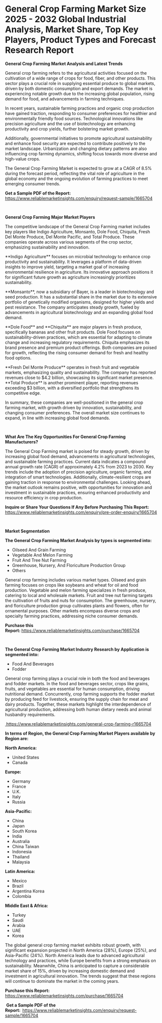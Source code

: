 <p><h1>General Crop Farming Market Size 2025 - 2032 Global Industrial Analysis, Market Share, Top Key Players, Product Types and Forecast Research Report</h1></p><p><strong>General Crop Farming Market Analysis and Latest Trends</strong></p>
<p><p>General crop farming refers to the agricultural activities focused on the cultivation of a wide range of crops for food, fiber, and other products. This sector plays a crucial role in supplying essential produce to global markets, driven by both domestic consumption and export demands. The market is experiencing notable growth due to the increasing global population, rising demand for food, and advancements in farming techniques.</p><p>In recent years, sustainable farming practices and organic crop production have gained traction, responding to consumer preferences for healthier and environmentally friendly food sources. Technological innovations like precision agriculture and the use of biotechnology are enhancing productivity and crop yields, further bolstering market growth.</p><p>Additionally, governmental initiatives to promote agricultural sustainability and enhance food security are expected to contribute positively to the market landscape. Urbanization and changing dietary patterns are also influencing crop farming dynamics, shifting focus towards more diverse and high-value crops.</p><p>The General Crop Farming Market is expected to grow at a CAGR of 8.5% during the forecast period, reflecting the vital role of agriculture in the global economy and the ongoing evolution of farming practices to meet emerging consumer trends.</p></p>
<p><strong>Get a Sample PDF of the Report:&nbsp;</strong> <a href="https://www.reliablemarketinsights.com/enquiry/request-sample/1665704?utm_campaign=3084&utm_medium=2&utm_source=Github&utm_content=ia&utm_term=20042025&utm_id=general-crop-farming">https://www.reliablemarketinsights.com/enquiry/request-sample/1665704</a></p>
<p>&nbsp;</p>
<p><strong>General Crop Farming Major Market Players</strong></p>
<p><p>The competitive landscape of the General Crop Farming market includes key players like Indigo Agriculture, Monsanto, Dole Food, Chiquita, Fresh Del Monte Produce, Del Monte Pacific, and Total Produce. These companies operate across various segments of the crop sector, emphasizing sustainability and innovation.</p><p>**Indigo Agriculture** focuses on microbial technology to enhance crop productivity and sustainability. It leverages a platform of data-driven insights to improve yield, targeting a market goal of increasing environmental resilience in agriculture. Its innovative approach positions it for significant future growth as agriculture increasingly prioritizes sustainability.</p><p>**Monsanto**, now a subsidiary of Bayer, is a leader in biotechnology and seed production. It has a substantial share in the market due to its extensive portfolio of genetically modified organisms, designed for higher yields and pest resistance. The company anticipates steady growth, fueled by advancements in agricultural biotechnology and an expanding global food demand.</p><p>**Dole Food** and **Chiquita** are major players in fresh produce, specifically bananas and other fruit products. Dole Food focuses on sustainability-driven practices, which are essential for adapting to climate change and increasing regulatory requirements. Chiquita emphasizes its brand presence and premium product offerings. Both companies are poised for growth, reflecting the rising consumer demand for fresh and healthy food options.</p><p>**Fresh Del Monte Produce** operates in fresh fruit and vegetable markets, emphasizing quality and sustainability. The company has reported revenues close to $4.2 billion, showcasing its significant market presence. **Total Produce** is another prominent player, reporting revenues exceeding $3 billion, with a diversified portfolio that strengthens its competitive edge.</p><p>In summary, these companies are well-positioned in the general crop farming market, with growth driven by innovation, sustainability, and changing consumer preferences. The overall market size continues to expand, in line with increasing global food demands.</p></p>
<p>&nbsp;</p>
<p><strong>What Are The Key Opportunities For General Crop Farming Manufacturers?</strong></p>
<p><p>The General Crop Farming market is poised for steady growth, driven by increasing global food demand, advancements in agricultural technologies, and sustainable farming practices. Current data indicates a compound annual growth rate (CAGR) of approximately 4.2% from 2023 to 2030. Key trends include the adoption of precision agriculture, organic farming, and integration of smart technologies. Additionally, climate-resilient crops are gaining traction in response to environmental challenges. Looking ahead, the market outlook remains positive, with opportunities for innovation and investment in sustainable practices, ensuring enhanced productivity and resource efficiency in crop production.</p></p>
<p><strong>Inquire or Share Your Questions If Any Before Purchasing This Report:</strong> <a href="https://www.reliablemarketinsights.com/enquiry/pre-order-enquiry/1665704?utm_campaign=3084&utm_medium=2&utm_source=Github&utm_content=ia&utm_term=20042025&utm_id=general-crop-farming">https://www.reliablemarketinsights.com/enquiry/pre-order-enquiry/1665704</a></p>
<p>&nbsp;</p>
<p><strong>Market Segmentation</strong></p>
<p><strong>The General Crop Farming Market Analysis by types is segmented into:</strong></p>
<p><ul><li>Oilseed And Grain Farming</li><li>Vegetable And Melon Farming</li><li>Fruit And Tree Nut Farming</li><li>Greenhouse, Nursery, And Floriculture Production Group</li><li>Others</li></ul></p>
<p><p>General crop farming includes various market types. Oilseed and grain farming focuses on crops like soybeans and wheat for oil and food production. Vegetable and melon farming specializes in fresh produce, catering to local and wholesale markets. Fruit and tree nut farming targets the cultivation of fruits and nuts for consumption. The greenhouse, nursery, and floriculture production group cultivates plants and flowers, often for ornamental purposes. Other markets encompass diverse crops and specialty farming practices, addressing niche consumer demands.</p></p>
<p><strong>Purchase this Report:&nbsp;</strong><a href="https://www.reliablemarketinsights.com/purchase/1665704?utm_campaign=3084&utm_medium=2&utm_source=Github&utm_content=ia&utm_term=20042025&utm_id=general-crop-farming">https://www.reliablemarketinsights.com/purchase/1665704</a></p>
<p>&nbsp;</p>
<p><strong>The General Crop Farming Market Industry Research by Application is segmented into:</strong></p>
<p><ul><li>Food And Beverages</li><li>Fodder</li></ul></p>
<p><p>General crop farming plays a crucial role in both the food and beverages and fodder markets. In the food and beverages sector, crops like grains, fruits, and vegetables are essential for human consumption, driving nutritional demand. Concurrently, crop farming supports the fodder market by producing feed for livestock, ensuring the supply chain for meat and dairy products. Together, these markets highlight the interdependence of agricultural production, addressing both human dietary needs and animal husbandry requirements.</p></p>
<p><a href="https://www.reliablemarketinsights.com/general-crop-farming-r1665704?utm_campaign=3084&utm_medium=2&utm_source=Github&utm_content=ia&utm_term=20042025&utm_id=general-crop-farming">&nbsp;https://www.reliablemarketinsights.com/general-crop-farming-r1665704</a></p>
<p><strong>In terms of Region, the General Crop Farming Market Players available by Region are:</strong></p>
<p>
    <p> <strong> North America: </strong>
        <ul>
            <li>United States</li>
            <li>Canada</li>
        </ul>
        </p> 
    <p> <strong> Europe: </strong>
        <ul>
            <li>Germany</li>
            <li>France</li>
            <li>U.K.</li>
            <li>Italy</li>
            <li>Russia</li>
        </ul>
        </p> 
    <p> <strong> Asia-Pacific: </strong>
        <ul>
            <li>China</li>
            <li>Japan</li>
            <li>South Korea</li>
            <li>India</li>
            <li>Australia</li>
            <li>China Taiwan</li>
            <li>Indonesia</li>
            <li>Thailand</li>
            <li>Malaysia</li>
        </ul>
        </p> 
    <p> <strong> Latin America: </strong>
        <ul>
            <li>Mexico</li>
            <li>Brazil</li>
            <li>Argentina Korea</li>
            <li>Colombia</li>
        </ul>
        </p> 
    <p> <strong> Middle East & Africa: </strong>
        <ul>
            <li>Turkey</li>
            <li>Saudi</li>
            <li>Arabia</li>
            <li>UAE</li>
            <li>Korea</li>
        </ul>
    </p>
    </p>
<p><p>The global general crop farming market exhibits robust growth, with significant expansion projected in North America (28%), Europe (25%), and Asia-Pacific (24%). North America leads due to advanced agricultural technology and practices, while Europe benefits from a strong emphasis on sustainability. Meanwhile, China is anticipated to capture a considerable market share of 15%, driven by increasing domestic demand and investment in agricultural innovation. The trends suggest that these regions will continue to dominate the market in the coming years.</p></p>
<p><strong>Purchase this Report: </strong><a href="https://www.reliablemarketinsights.com/purchase/1665704?utm_campaign=3084&utm_medium=2&utm_source=Github&utm_content=ia&utm_term=20042025&utm_id=general-crop-farming">https://www.reliablemarketinsights.com/purchase/1665704</a></p>
<p>&nbsp;<strong>Get a Sample PDF of the Report:&nbsp;&nbsp;</strong><a href="https://www.reliablemarketinsights.com/enquiry/request-sample/1665704?utm_campaign=3084&utm_medium=2&utm_source=Github&utm_content=ia&utm_term=20042025&utm_id=general-crop-farming">https://www.reliablemarketinsights.com/enquiry/request-sample/1665704</a></p>
<p><strong></strong></p>
<p><p></p><p></p><p></p></p>